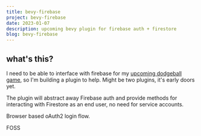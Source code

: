 ```yaml
---
title: bevy-firebase
project: bevy-firebase
date: 2023-01-07
description: upcoming bevy plugin for firebase auth + firestore
blog: bevy-firebase
---
```


## what's this?

I need to be able to interface with firebase for my [upcoming dodgeball game](/blog/tags/temp-new-dodgeball-game-name), so I'm building a plugin to help. Might be two plugins, it's early doors yet.

The plugin will abstract away Firebase auth and provide methods for interacting with Firestore as an end user, no need for service accounts. 

Browser based oAuth2 login flow.

FOSS